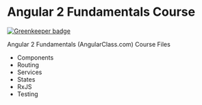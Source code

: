 # Angular 2 Fundamentals Course

[![Greenkeeper badge](https://badges.greenkeeper.io/AlejandroPerezMartin/angular2-fundamentals-course.svg)](https://greenkeeper.io/)

Angular 2 Fundamentals (AngularClass.com) Course Files

- Components
- Routing
- Services
- States
- RxJS
- Testing